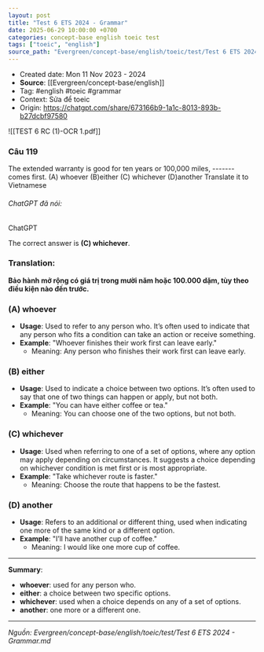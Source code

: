 ```yaml
---
layout: post
title: "Test 6 ETS 2024 - Grammar"
date: 2025-06-29 10:00:00 +0700
categories: concept-base english toeic test
tags: ["toeic", "english"]
source_path: "Evergreen/concept-base/english/toeic/test/Test 6 ETS 2024 - Grammar.md"
---
```

- Created date: Mon 11 Nov 2023 - 2024
- **Source**: [[Evergreen/concept-base/english]]
- Tag: #english #toeic #grammar
- Context: Sửa để toeic
- Origin: https://chatgpt.com/share/673166b9-1a1c-8013-893b-b27dcbf97580

![[TEST 6 RC (1)-OCR 1.pdf]]

### Câu 119
The extended warranty is good for ten years or 100,000 miles, ------- comes first. (A) whoever (B)either (C) whichever (D)another Translate it to Vietnamese

###### ChatGPT đã nói:

ChatGPT

The correct answer is **(C) whichever**.

### Translation:

**Bảo hành mở rộng có giá trị trong mười năm hoặc 100.000 dặm, tùy theo điều kiện nào đến trước.**

### (A) **whoever**

- **Usage**: Used to refer to any person who. It’s often used to indicate that any person who fits a condition can take an action or receive something.
- **Example**: "Whoever finishes their work first can leave early."
    - Meaning: Any person who finishes their work first can leave early.

### (B) **either**

- **Usage**: Used to indicate a choice between two options. It’s often used to say that one of two things can happen or apply, but not both.
- **Example**: "You can have either coffee or tea."
    - Meaning: You can choose one of the two options, but not both.

### (C) **whichever**

- **Usage**: Used when referring to one of a set of options, where any option may apply depending on circumstances. It suggests a choice depending on whichever condition is met first or is most appropriate.
- **Example**: "Take whichever route is faster."
    - Meaning: Choose the route that happens to be the fastest.

### (D) **another**

- **Usage**: Refers to an additional or different thing, used when indicating one more of the same kind or a different option.
- **Example**: "I’ll have another cup of coffee."
    - Meaning: I would like one more cup of coffee.


---

**Summary**:

- **whoever**: used for any person who.
- **either**: a choice between two specific options.
- **whichever**: used when a choice depends on any of a set of options.
- **another**: one more or a different one.

---
*Nguồn: Evergreen/concept-base/english/toeic/test/Test 6 ETS 2024 - Grammar.md*